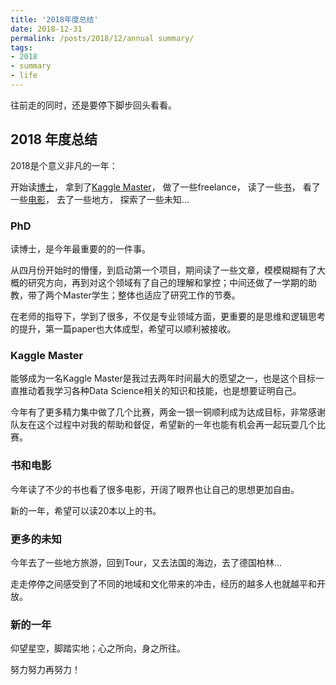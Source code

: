 ```yaml
---
title: '2018年度总结'
date: 2018-12-31
permalink: /posts/2018/12/annual summary/
tags:
- 2018
- summary
- life
---
```


往前走的同时，还是要停下脚步回头看看。

## 2018 年度总结
2018是个意义非凡的一年：

开始读[博士](http://satoss.uni.lu/members/zhiqiang/)，
拿到了[Kaggle Master](https://www.kaggle.com/zhiqiangzhong)，
做了一些freelance，
读了一些[书](https://zhiqiangzhongddu.github.io/posts/2018/10/Reading-List%202018/)，
看了一些[电影](https://zhiqiangzhongddu.github.io/posts/2018/10/blog-post-2/)，
去了一些地方，
探索了一些未知...

### PhD 
读博士，是今年最重要的的一件事。

从四月份开始时的懵懂，到启动第一个项目，期间读了一些文章，模模糊糊有了大概的研究方向，再到对这个领域有了自己的理解和掌控；中间还做了一学期的助教，带了两个Master学生；整体也适应了研究工作的节奏。

在老师的指导下，学到了很多，不仅是专业领域方面，更重要的是思维和逻辑思考的提升，第一篇paper也大体成型，希望可以顺利被接收。

### Kaggle Master
能够成为一名Kaggle Master是我过去两年时间最大的愿望之一，也是这个目标一直推动着我学习各种Data Science相关的知识和技能，也是想要证明自己。

今年有了更多精力集中做了几个比赛，两金一银一铜顺利成为达成目标，非常感谢队友在这个过程中对我的帮助和督促，希望新的一年也能有机会再一起玩耍几个比赛。

### 书和电影
今年读了不少的书也看了很多电影，开阔了眼界也让自己的思想更加自由。

新的一年，希望可以读20本以上的书。

### 更多的未知
今年去了一些地方旅游，回到Tour，又去法国的海边，去了德国柏林...

走走停停之间感受到了不同的地域和文化带来的冲击，经历的越多人也就越平和开放。


### 新的一年
仰望星空，脚踏实地；心之所向，身之所往。

努力努力再努力！
